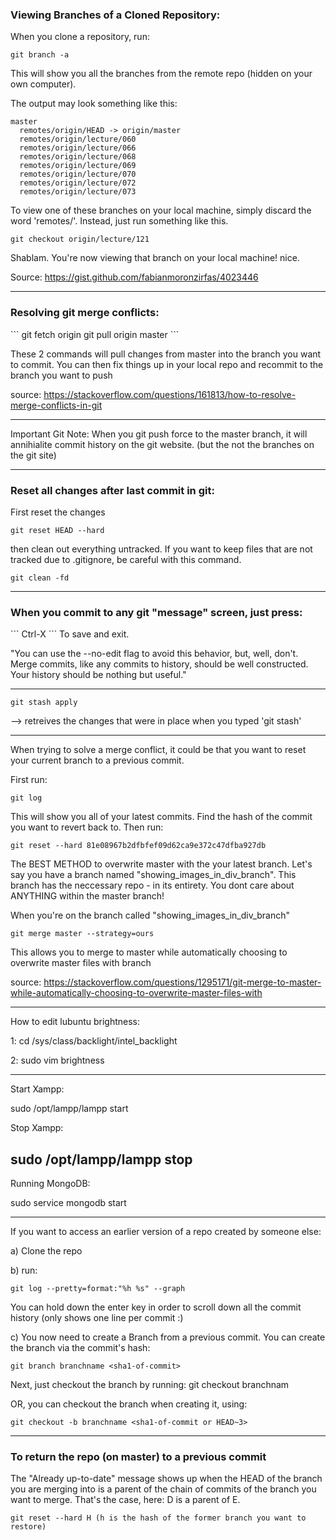 <h3>Viewing Branches of a Cloned Repository:</h3>

When you clone a repository, run:

```
git branch -a
```

This will show you all the branches from the remote repo (hidden on your own computer).

The output may look something like this:

```
master
  remotes/origin/HEAD -> origin/master
  remotes/origin/lecture/060
  remotes/origin/lecture/066
  remotes/origin/lecture/068
  remotes/origin/lecture/069
  remotes/origin/lecture/070
  remotes/origin/lecture/072
  remotes/origin/lecture/073
```

To view one of these branches on your local machine, simply discard the word 'remotes/'. Instead, just run something like this.

```
git checkout origin/lecture/121
```
Shablam. You're now viewing that branch on your local machine! nice.

Source: https://gist.github.com/fabianmoronzirfas/4023446

--------------------------------------------------
<h3>Resolving git merge conflicts:</h3>
```
git fetch origin
git pull origin master
```

These 2 commands will pull changes from master into the branch you want to commit. You can then fix things up in your local repo and 
recommit to the branch you want to push

source: https://stackoverflow.com/questions/161813/how-to-resolve-merge-conflicts-in-git

-------------------------------------
Important Git Note: When you git push force to the master branch, it will annihialite commit history on the git website. 
(but the not the branches on the git site)


------------------------------
<h3>Reset all changes after last commit in git:</h3>

First reset the changes
```
git reset HEAD --hard
```
then clean out everything untracked. If you want to keep files that are not tracked due to .gitignore, be careful with this command.

```
git clean -fd
```
-------------
<h3>When you commit to any git "message" screen, just press: </h3>
```
Ctrl-X
```
To save and exit.

"You can use the --no-edit flag to avoid this behavior, but, well, don't. 
Merge commits, like any commits to history, should be well constructed. Your history should be nothing but useful."

-------------------------------------
```
git stash apply
```
--> retreives the changes that were in place when you typed 'git stash'


---------------------------------------------

When trying to solve a merge conflict, it could be that you want to reset your current branch to a previous commit.

First run: 
```
git log
```

This will show you all of your latest commits. Find the hash of the commit you want to revert back to. Then run:

```
git reset --hard 81e08967b2dfbfef09d62ca9e372c47dfba927db
```

The BEST METHOD to overwrite master with the your latest branch. Let's say you have a branch named "showing_images_in_div_branch".
This branch has the neccessary repo - in its entirety. You dont care about ANYTHING within the master branch!

When you're on the branch called "showing_images_in_div_branch"

```
git merge master --strategy=ours
```

This allows you to merge to master while automatically choosing to overwrite master files with branch

source: https://stackoverflow.com/questions/1295171/git-merge-to-master-while-automatically-choosing-to-overwrite-master-files-with

______________________________________

How to edit lubuntu brightness:

1: cd /sys/class/backlight/intel_backlight

2:  sudo vim brightness 

______________

Start Xampp:

sudo /opt/lampp/lampp start

Stop Xampp:

sudo /opt/lampp/lampp stop
---------------------------

Running MongoDB:

sudo service mongodb start

_________________________

If you want to access an earlier version of  a repo created by someone else:

a) Clone the repo

b) run: 

```
git log --pretty=format:"%h %s" --graph
```

You can hold down the enter key in order to scroll down all the commit history (only shows one line per commit :)

c) You now need to create a Branch from a previous commit. You can create the branch via the commit's hash:

```
git branch branchname <sha1-of-commit>
```

Next, just checkout the branch by running: git checkout branchnam

OR, you can checkout the branch when creating it, using:

```
git checkout -b branchname <sha1-of-commit or HEAD~3>
```
----------------------------------------------------------------------------

<h3>To return the repo (on master) to a previous commit</h3>

The "Already up-to-date" message shows up when the HEAD of the branch you are merging into is a parent of the chain of commits of the branch you want to merge. That's the case, here: D is a parent of E.

```
git reset --hard H (h is the hash of the former branch you want to restore)
```
